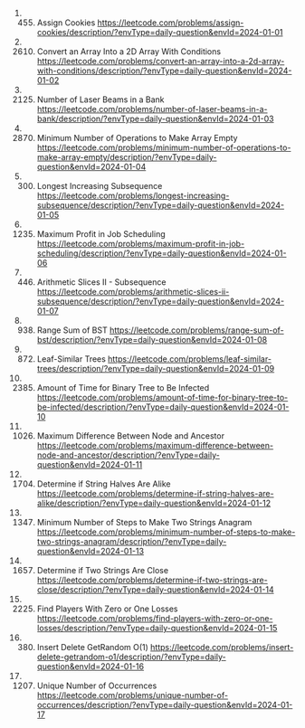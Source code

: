 1. 455. Assign Cookies
https://leetcode.com/problems/assign-cookies/description/?envType=daily-question&envId=2024-01-01
2. 2610. Convert an Array Into a 2D Array With Conditions
https://leetcode.com/problems/convert-an-array-into-a-2d-array-with-conditions/description/?envType=daily-question&envId=2024-01-02
3. 2125. Number of Laser Beams in a Bank
https://leetcode.com/problems/number-of-laser-beams-in-a-bank/description/?envType=daily-question&envId=2024-01-03
4. 2870. Minimum Number of Operations to Make Array Empty
https://leetcode.com/problems/minimum-number-of-operations-to-make-array-empty/description/?envType=daily-question&envId=2024-01-04
5. 300. Longest Increasing Subsequence
https://leetcode.com/problems/longest-increasing-subsequence/description/?envType=daily-question&envId=2024-01-05
6. 1235. Maximum Profit in Job Scheduling
https://leetcode.com/problems/maximum-profit-in-job-scheduling/description/?envType=daily-question&envId=2024-01-06
7. 446. Arithmetic Slices II - Subsequence
https://leetcode.com/problems/arithmetic-slices-ii-subsequence/description/?envType=daily-question&envId=2024-01-07
8. 938. Range Sum of BST
https://leetcode.com/problems/range-sum-of-bst/description/?envType=daily-question&envId=2024-01-08
9. 872. Leaf-Similar Trees
https://leetcode.com/problems/leaf-similar-trees/description/?envType=daily-question&envId=2024-01-09
10. 2385. Amount of Time for Binary Tree to Be Infected
https://leetcode.com/problems/amount-of-time-for-binary-tree-to-be-infected/description/?envType=daily-question&envId=2024-01-10
11. 1026. Maximum Difference Between Node and Ancestor
https://leetcode.com/problems/maximum-difference-between-node-and-ancestor/description/?envType=daily-question&envId=2024-01-11
12. 1704. Determine if String Halves Are Alike
https://leetcode.com/problems/determine-if-string-halves-are-alike/description/?envType=daily-question&envId=2024-01-12
13. 1347. Minimum Number of Steps to Make Two Strings Anagram
https://leetcode.com/problems/minimum-number-of-steps-to-make-two-strings-anagram/description/?envType=daily-question&envId=2024-01-13
14. 1657. Determine if Two Strings Are Close
https://leetcode.com/problems/determine-if-two-strings-are-close/description/?envType=daily-question&envId=2024-01-14
15. 2225. Find Players With Zero or One Losses
https://leetcode.com/problems/find-players-with-zero-or-one-losses/description/?envType=daily-question&envId=2024-01-15
16. 380. Insert Delete GetRandom O(1)
https://leetcode.com/problems/insert-delete-getrandom-o1/description/?envType=daily-question&envId=2024-01-16
17. 1207. Unique Number of Occurrences
https://leetcode.com/problems/unique-number-of-occurrences/description/?envType=daily-question&envId=2024-01-17